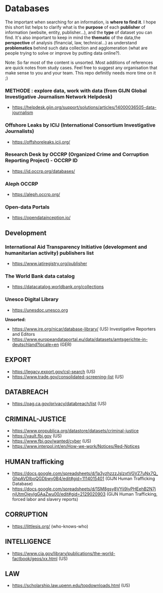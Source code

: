 
# Databases

The important when searching for an information, is **where to find it**. 
I hope this short list helps to clarify what is the **purpose** of each **publisher** of information (website, entity, publisher...), and the **type** of dataset you can find. It's also important to keep in mind the **thematic** of the data,the **perspective** of analysis (financial, law, technical...) as understand **problematics** behind such data collection and agglomeration (what are people trying to solve or improve by putting data online?).


Note: So far most of the content is unsorted. Most additions of references are quick notes from study cases. Feel free to suggest any organisation that make sense to you and your team. This repo definitly needs more time on it ;)

### METHODE : explore data, work with data (from GIJN Global Investigative Journalism Network Helpdesk)
- https://helpdesk.gijn.org/support/solutions/articles/14000036505-data-journalism

### Offshore Leaks by ICIJ (International Consortium Investigative Journalists)
- https://offshoreleaks.icij.org/

### Research Desk by OCCRP (Organized Crime and Corruption Reporting Project) - OCCRP ID
- https://id.occrp.org/databases/

### Aleph OCCRP
- https://aleph.occrp.org/

### Open-data Portals
- https://opendatainception.io/


## Development

### International Aid Transparency Initiative (development and humanitarian activity) publishers list
- https://www.iatiregistry.org/publisher

### The World Bank data catalog
- https://datacatalog.worldbank.org/collections

### Unesco Digital Library
- https://unesdoc.unesco.org




**Unsorted:**
- https://www.ire.org/nicar/database-library/ (US) Investigative Reporters and Editors
- https://www.europeandataportal.eu/data/datasets/amtsgerichte-in-deutschland?locale=en (GER)

## EXPORT
- https://legacy.export.gov/csl-search (US)
- https://www.trade.gov/consolidated-screening-list (US)

## DATABREACH
- https://oag.ca.gov/privacy/databreach/list (US)

## CRIMINAL-JUSTICE
- https://www.propublica.org/datastore/datasets/criminal-justice
- https://vault.fbi.gov (US)
- https://www.fbi.gov/wanted/cyber (US)
- https://www.interpol.int/en/How-we-work/Notices/Red-Notices 

## HUMAN trafficking

- https://docs.google.com/spreadsheets/d/1a3yzhzzzJslzxtVGVZ7uNx7Q_GhpAVDIboQGDbwy0B4/edit#gid=1114015401 (GIJN Human Trafficking Database)
- https://docs.google.com/spreadsheets/d/1SM8gsy8VYii9iyPHEehB2N7jnjUtmOjeyIgGAaZwu00/edit#gid=2129020903 (GIJN Human Trafficking, forced labor and slavery reports)


## CORRUPTION
- https://littlesis.org/ (who-knows-who)

## INTELLIGENCE 

- https://www.cia.gov/library/publications/the-world-factbook/geos/xx.html (US)

## LAW 
- https://scholarship.law.upenn.edu/topdownloads.html (US)


